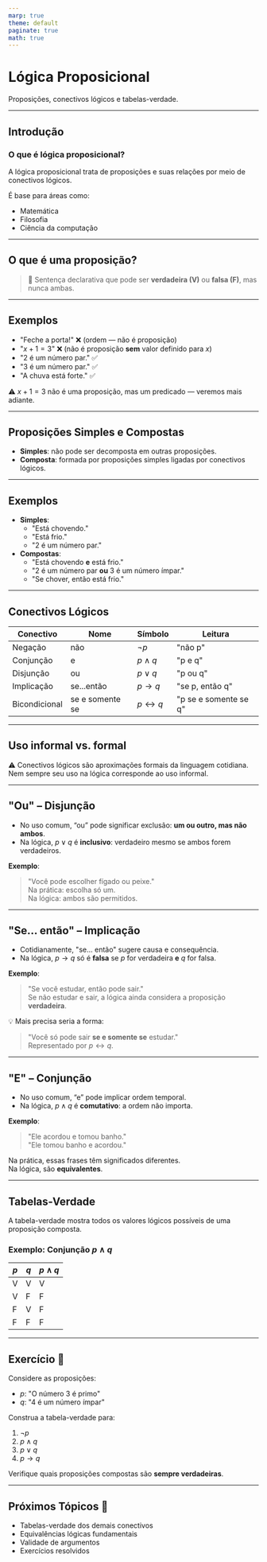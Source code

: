 ```yaml
---
marp: true
theme: default
paginate: true
math: true
---
```


# Lógica Proposicional

Proposições, conectivos lógicos e tabelas-verdade.

---

## Introdução

### O que é lógica proposicional?

A lógica proposicional trata de proposições e suas relações por meio de conectivos lógicos.

É base para áreas como:
- Matemática
- Filosofia
- Ciência da computação

---

## O que é uma proposição?

> 💬 Sentença declarativa que pode ser **verdadeira (V)** ou **falsa (F)**, mas nunca ambas.

---

## Exemplos

- "Feche a porta!" ❌ (ordem — não é proposição)
- "$x + 1 = 3$" ❌ (não é proposição **sem** valor definido para $x$)
- "2 é um número par." ✅
- "3 é um número par." ✅
- "A chuva está forte." ✅

⚠️ $x+1=3$ não é uma proposição, mas um predicado — veremos mais adiante.

---

## Proposições Simples e Compostas

- **Simples**: não pode ser decomposta em outras proposições.
- **Composta**: formada por proposições simples ligadas por conectivos lógicos.

---

## Exemplos

- **Simples**: 
    - "Está chovendo."
    - "Está frio."
    - "2 é um número par."
- **Compostas**: 
    - "Está chovendo **e** está frio."
    - "2 é um número par **ou** 3 é um número ímpar."
    - "Se chover, então está frio."

---

## Conectivos Lógicos

| Conectivo       | Nome               | Símbolo                   | Leitura                      |
|------------------|--------------------|----------------------------|------------------------------|
| Negação         | não                | $\neg p$                   | "não p"                      |
| Conjunção       | e                  | $p \land q$                | "p e q"                      |
| Disjunção       | ou                 | $p \lor q$                 | "p ou q"                     |
| Implicação      | se...então         | $p \rightarrow q$          | "se p, então q"              |
| Bicondicional   | se e somente se    | $p \leftrightarrow q$      | "p se e somente se q"        |

---

## Uso informal vs. formal

⚠️ Conectivos lógicos são aproximações formais da linguagem cotidiana.  
Nem sempre seu uso na lógica corresponde ao uso informal.

---

## "Ou" – Disjunção

- No uso comum, “ou” pode significar exclusão: **um ou outro, mas não ambos**.
- Na lógica, $p \lor q$ é **inclusivo**: verdadeiro mesmo se ambos forem verdadeiros.

**Exemplo**:  
> "Você pode escolher fígado ou peixe."  
Na prática: escolha só um.  
Na lógica: ambos são permitidos.

---

## "Se... então" – Implicação

- Cotidianamente, "se... então" sugere causa e consequência.
- Na lógica, $p \rightarrow q$ só é **falsa** se $p$ for verdadeira **e** $q$ for falsa.

**Exemplo**:  
> "Se você estudar, então pode sair."  
Se não estudar e sair, a lógica ainda considera a proposição **verdadeira**.

💡 Mais precisa seria a forma:  
> "Você só pode sair **se e somente se** estudar."  
Representado por $p \leftrightarrow q$.

---

## "E" – Conjunção

- No uso comum, “e” pode implicar ordem temporal.
- Na lógica, $p \land q$ é **comutativo**: a ordem não importa.

**Exemplo**:  
> "Ele acordou e tomou banho."  
> "Ele tomou banho e acordou."

Na prática, essas frases têm significados diferentes.  
Na lógica, são **equivalentes**.

---

## Tabelas-Verdade

A tabela-verdade mostra todos os valores lógicos possíveis de uma proposição composta.

### Exemplo: Conjunção $p \land q$

| $p$ | $q$ | $p \land q$ |
|-----|-----|--------------|
|  V  |  V  |      V       |
|  V  |  F  |      F       |
|  F  |  V  |      F       |
|  F  |  F  |      F       |

---

## Exercício 🧩

Considere as proposições:

- $p$: "O número 3 é primo"
- $q$: "4 é um número ímpar"

Construa a tabela-verdade para:

1. $\neg p$
2. $p \land q$
3. $p \lor q$
4. $p \rightarrow q$

Verifique quais proposições compostas são **sempre verdadeiras**.

---

## Próximos Tópicos 📌

- Tabelas-verdade dos demais conectivos
- Equivalências lógicas fundamentais
- Validade de argumentos
- Exercícios resolvidos
